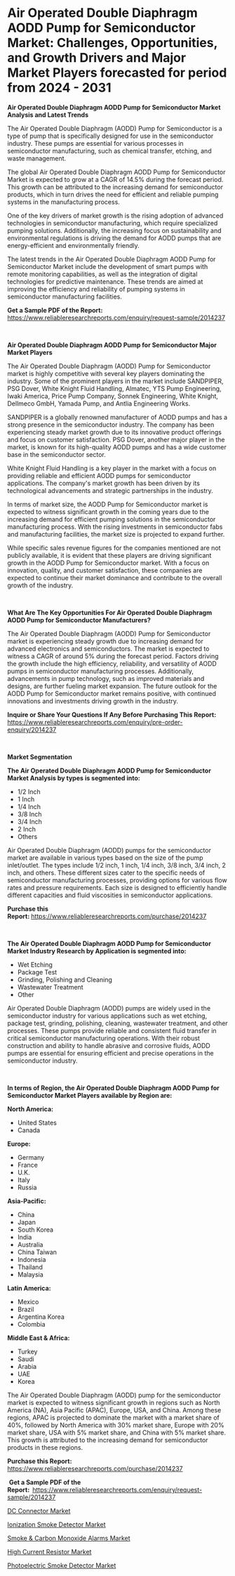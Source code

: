 <p><h1>Air Operated Double Diaphragm AODD Pump for Semiconductor Market: Challenges, Opportunities, and Growth Drivers and Major Market Players forecasted for period from 2024 - 2031</h1></p><p><strong>Air Operated Double Diaphragm AODD Pump for Semiconductor Market Analysis and Latest Trends</strong></p>
<p><p>The Air Operated Double Diaphragm (AODD) Pump for Semiconductor is a type of pump that is specifically designed for use in the semiconductor industry. These pumps are essential for various processes in semiconductor manufacturing, such as chemical transfer, etching, and waste management.</p><p>The global Air Operated Double Diaphragm AODD Pump for Semiconductor Market is expected to grow at a CAGR of 14.5% during the forecast period. This growth can be attributed to the increasing demand for semiconductor products, which in turn drives the need for efficient and reliable pumping systems in the manufacturing process.</p><p>One of the key drivers of market growth is the rising adoption of advanced technologies in semiconductor manufacturing, which require specialized pumping solutions. Additionally, the increasing focus on sustainability and environmental regulations is driving the demand for AODD pumps that are energy-efficient and environmentally friendly.</p><p>The latest trends in the Air Operated Double Diaphragm AODD Pump for Semiconductor Market include the development of smart pumps with remote monitoring capabilities, as well as the integration of digital technologies for predictive maintenance. These trends are aimed at improving the efficiency and reliability of pumping systems in semiconductor manufacturing facilities.</p></p>
<p><strong>Get a Sample PDF of the Report:&nbsp;</strong> <a href="https://www.reliableresearchreports.com/enquiry/request-sample/2014237">https://www.reliableresearchreports.com/enquiry/request-sample/2014237</a></p>
<p>&nbsp;</p>
<p><strong>Air Operated Double Diaphragm AODD Pump for Semiconductor Major Market Players</strong></p>
<p><p>The Air Operated Double Diaphragm (AODD) Pump for Semiconductor market is highly competitive with several key players dominating the industry. Some of the prominent players in the market include SANDPIPER, PSG Dover, White Knight Fluid Handling, Almatec, YTS Pump Engineering, Iwaki America, Price Pump Company, Sonnek Engineering, White Knight, Dellmeco GmbH, Yamada Pump, and Antlia Engineering Works.</p><p>SANDPIPER is a globally renowned manufacturer of AODD pumps and has a strong presence in the semiconductor industry. The company has been experiencing steady market growth due to its innovative product offerings and focus on customer satisfaction. PSG Dover, another major player in the market, is known for its high-quality AODD pumps and has a wide customer base in the semiconductor sector.</p><p>White Knight Fluid Handling is a key player in the market with a focus on providing reliable and efficient AODD pumps for semiconductor applications. The company's market growth has been driven by its technological advancements and strategic partnerships in the industry.</p><p>In terms of market size, the AODD Pump for Semiconductor market is expected to witness significant growth in the coming years due to the increasing demand for efficient pumping solutions in the semiconductor manufacturing process. With the rising investments in semiconductor fabs and manufacturing facilities, the market size is projected to expand further.</p><p>While specific sales revenue figures for the companies mentioned are not publicly available, it is evident that these players are driving significant growth in the AODD Pump for Semiconductor market. With a focus on innovation, quality, and customer satisfaction, these companies are expected to continue their market dominance and contribute to the overall growth of the industry.</p></p>
<p>&nbsp;</p>
<p><strong>What Are The Key Opportunities For Air Operated Double Diaphragm AODD Pump for Semiconductor Manufacturers?</strong></p>
<p><p>The Air Operated Double Diaphragm (AODD) Pump for Semiconductor market is experiencing steady growth due to increasing demand for advanced electronics and semiconductors. The market is expected to witness a CAGR of around 5% during the forecast period. Factors driving the growth include the high efficiency, reliability, and versatility of AODD pumps in semiconductor manufacturing processes. Additionally, advancements in pump technology, such as improved materials and designs, are further fueling market expansion. The future outlook for the AODD Pump for Semiconductor market remains positive, with continued innovations and investments driving growth in the industry.</p></p>
<p><strong>Inquire or Share Your Questions If Any Before Purchasing This Report:</strong> <a href="https://www.reliableresearchreports.com/enquiry/pre-order-enquiry/2014237">https://www.reliableresearchreports.com/enquiry/pre-order-enquiry/2014237</a></p>
<p>&nbsp;</p>
<p><strong>Market Segmentation</strong></p>
<p><strong>The Air Operated Double Diaphragm AODD Pump for Semiconductor Market Analysis by types is segmented into:</strong></p>
<p><ul><li>1/2 Inch</li><li>1 Inch</li><li>1/4 Inch</li><li>3/8 Inch</li><li>3/4 Inch</li><li>2 Inch</li><li>Others</li></ul></p>
<p><p>Air Operated Double Diaphragm (AODD) pumps for the semiconductor market are available in various types based on the size of the pump inlet/outlet. The types include 1/2 inch, 1 inch, 1/4 inch, 3/8 inch, 3/4 inch, 2 inch, and others. These different sizes cater to the specific needs of semiconductor manufacturing processes, providing options for various flow rates and pressure requirements. Each size is designed to efficiently handle different capacities and fluid viscosities in semiconductor applications.</p></p>
<p><strong>Purchase this Report:&nbsp;</strong><a href="https://www.reliableresearchreports.com/purchase/2014237">https://www.reliableresearchreports.com/purchase/2014237</a></p>
<p>&nbsp;</p>
<p><strong>The Air Operated Double Diaphragm AODD Pump for Semiconductor Market Industry Research by Application is segmented into:</strong></p>
<p><ul><li>Wet Etching</li><li>Package Test</li><li>Grinding, Polishing and Cleaning</li><li>Wastewater Treatment</li><li>Other</li></ul></p>
<p><p>Air Operated Double Diaphragm (AODD) pumps are widely used in the semiconductor industry for various applications such as wet etching, package test, grinding, polishing, cleaning, wastewater treatment, and other processes. These pumps provide reliable and consistent fluid transfer in critical semiconductor manufacturing operations. With their robust construction and ability to handle abrasive and corrosive fluids, AODD pumps are essential for ensuring efficient and precise operations in the semiconductor industry.</p></p>
<p>&nbsp;</p>
<p><strong>In terms of Region, the Air Operated Double Diaphragm AODD Pump for Semiconductor Market Players available by Region are:</strong></p>
<p>
    <p> <strong> North America: </strong>
        <ul>
            <li>United States</li>
            <li>Canada</li>
        </ul>
        </p> 
    <p> <strong> Europe: </strong>
        <ul>
            <li>Germany</li>
            <li>France</li>
            <li>U.K.</li>
            <li>Italy</li>
            <li>Russia</li>
        </ul>
        </p> 
    <p> <strong> Asia-Pacific: </strong>
        <ul>
            <li>China</li>
            <li>Japan</li>
            <li>South Korea</li>
            <li>India</li>
            <li>Australia</li>
            <li>China Taiwan</li>
            <li>Indonesia</li>
            <li>Thailand</li>
            <li>Malaysia</li>
        </ul>
        </p> 
    <p> <strong> Latin America: </strong>
        <ul>
            <li>Mexico</li>
            <li>Brazil</li>
            <li>Argentina Korea</li>
            <li>Colombia</li>
        </ul>
        </p> 
    <p> <strong> Middle East & Africa: </strong>
        <ul>
            <li>Turkey</li>
            <li>Saudi</li>
            <li>Arabia</li>
            <li>UAE</li>
            <li>Korea</li>
        </ul>
    </p>
    </p>
<p><p>The Air Operated Double Diaphragm (AODD) pump for the semiconductor market is expected to witness significant growth in regions such as North America (NA), Asia Pacific (APAC), Europe, USA, and China. Among these regions, APAC is projected to dominate the market with a market share of 40%, followed by North America with 30% market share, Europe with 20% market share, USA with 5% market share, and China with 5% market share. This growth is attributed to the increasing demand for semiconductor products in these regions.</p></p>
<p><strong>Purchase this Report: </strong><a href="https://www.reliableresearchreports.com/purchase/2014237">https://www.reliableresearchreports.com/purchase/2014237</a></p>
<p>&nbsp;<strong>Get a Sample PDF of the Report:&nbsp;&nbsp;</strong><a href="https://www.reliableresearchreports.com/enquiry/request-sample/2014237">https://www.reliableresearchreports.com/enquiry/request-sample/2014237</a></p>
<p><strong></strong></p>
<p><p><a href="https://view.publitas.com/reportprime-1/dc-connector-market-size-and-examines-its-market-scope-with-a-primary-focus-on-growth-opportunities-and-forecasted-trends-spanning-from-2024-to-2031/">DC Connector Market</a></p><p><a href="https://mire-aunt-385.notion.site/Ionization-Smoke-Detector-Market-Size-Global-Industry-Overview-Market-Segmentation-and-Forecast-2-b67db91ac7db42fa9524dc60505fdeb0">Ionization Smoke Detector Market</a></p><p><a href="https://invited-way-688.notion.site/Smoke-Carbon-Monoxide-Alarms-Market-Offer-Valuable-Insights-into-Market-Size-Market-Share-Market-d554d284044a4d9bbc6f4eff08bece8c">Smoke & Carbon Monoxide Alarms Market</a></p><p><a href="https://view.publitas.com/reportprime-1/global-high-current-resistor-market-size-and-market-trends-insights-and-projections-from-2024-to-2031/">High Current Resistor Market</a></p><p><a href="https://butternut-bug-553.notion.site/Photoelectric-Smoke-Detector-Market-Size-Share-Trends-Analysis-Report-By-Application-Regional-Ou-8dd7bb0f5fb840e09a0d30c1ea2e88b0">Photoelectric Smoke Detector Market</a></p></p>